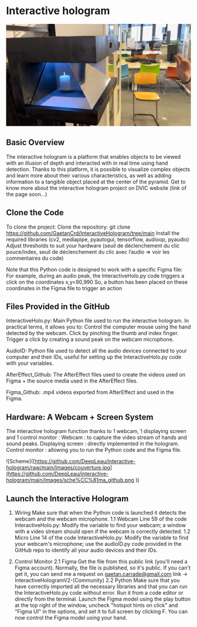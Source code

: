 # Interactive hologram

![cover image](https://github.com/DeepLeau/interactive-hologram/raw/main/Images/couverture.jpg)

## Basic Overview
The interactive hologram is a platform that enables objects to be viewed with an illusion of depth and interacted with in real time using hand detection.
Thanks to this platform, it is possible to visualize complex objects and learn more about their various characteristics, as well as adding information to a tangible object placed at the center of the pyramid.
Get to know more about the interactive hologram project on DVIC website (link of the page soon…)




## Clone the Code
To clone the project:
Clone the repository: git clone https://github.com/GaetanCrd/InteractiveHologram/tree/main
Install the required libraries (cv2, mediapipe, pyautogui, tensorflow, audioop, pyaudio)
Adjust thresholds to suit your hardware (seuil de déclenchement du clic pouce/index, seuil de déclenchement du clic avec l’audio => voir les commentaires du code)

Note that this Python code is designed to work with a specific Figma file:
For example, during an audio peak, the InteractiveHolo.py code triggers a click on the coordinates x,y=90,990
So, a button has been placed on these coordinates in the Figma file to trigger an action




## Files Provided in the GitHub
InteractiveHolo.py: Main Python file used to run the interactive hologram. In practical terms, it allows you to:
Control the computer mouse using the hand detected by the webcam.
Click by pinching the thumb and index finger.
Trigger a click by creating a sound peak on the webcam microphone.

AudioID: Python file used to detect all the audio devices connected to your computer and their IDs, useful for setting up the InteractiveHolo.py code with your variables.

AfterEffect_Github: The AfterEffect files used to create the videos used on Figma + the source media used in the AfterEffect files.

Figma_Github: .mp4 videos exported from AfterEffect and used in the Figma.




## Hardware: A Webcam + Screen System
The interactive hologram function thanks to 1 webcam, 1 displaying screen and 1 control monitor :
Webcam : to capture the video stream of hands and sound peaks.
Displaying screen : directly implemented in the hologram.
Control monitor : allowing you to run the Python code and the Figma file.

 
![Scheme]([https://github.com/DeepLeau/interactive-hologram/raw/main/Images/couverture.jpg](https://github.com/DeepLeau/interactive-hologram/main/Images/sche%CC%81ma_github.png
))


## Launch the Interactive Hologram

1. Wiring
Make sure that when the Python code is launched it detects the webcam and the webcam microphone.
1.1 Webcam
Line 59 of the code InteractiveHolo.py: Modify the variable to find your webcam; a window with a video stream should open if the webcam is correctly detected.
1.2 Micro
Line 14 of the code InteractiveHolo.py: Modify the variable to find your webcam's microphone; use the audioID.py code provided in the GitHub repo to identify all your audio devices and their IDs.

2. Control Monitor
2.1 Figma
Get the file from this public link (you'll need a Figma account). Normally, the file is published, so it's public. If you can't get it, you can send me a request on gaetan.carrade@gmail.com
link -> InteractiveHologramV2-(Community)
2.2 Python
Make sure that you have correctly imported all the necessary libraries and that you can run the InteractiveHolo.py code without error. Run it from a code editor or directly from the terminal.
Launch the Figma model using the play button at the top right of the window, uncheck "hotspot hints on click" and "Figma UI" in the options, and set it to full screen by clicking F.
You can now control the Figma model using your hand.
